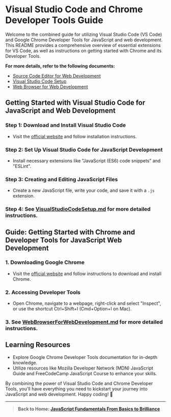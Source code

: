 # Visual Studio Code and Chrome Developer Tools Guide

Welcome to the combined guide for utilizing Visual Studio Code (VS Code) and Google Chrome Developer Tools for JavaScript and web development. This README provides a comprehensive overview of essential extensions for VS Code, as well as instructions on getting started with Chrome and its Developer Tools.

**For more details, refer to the following documents:**

- [Source Code Editor for Web Development](./SourceCodeEditor.md)
- [Visual Studio Code Setup](./VSCodeSetup.md)
- [Web Browser for Web Development](./WebBrowser.md)

## Getting Started with Visual Studio Code for JavaScript and Web Development

### Step 1: Download and Install Visual Studio Code

- Visit the [official website](https://code.visualstudio.com/) and follow installation instructions.

### Step 2: Set Up Visual Studio Code for JavaScript Development

- Install necessary extensions like "JavaScript (ES6) code snippets" and "ESLint".

### Step 3: Creating and Editing JavaScript Files

- Create a new JavaScript file, write your code, and save it with a `.js` extension.

### Step 4: See [VisualStudioCodeSetup.md](./VisualStudioCodeSetup.md) for more detailed instructions.

## Guide: Getting Started with Chrome and Developer Tools for JavaScript Web Development

### 1. Downloading Google Chrome

- Visit the [official website](https://www.google.com/chrome/) and follow instructions to download and install Chrome.

### 2. Accessing Developer Tools

- Open Chrome, navigate to a webpage, right-click and select "Inspect", or use the shortcut Ctrl+Shift+I (Cmd+Option+I on Mac).

### 3. See [WebBrowserForWebDevelopment.md](./WebBrowserForWebDevelopment.md) for more detailed instructions.

## Learning Resources

- Explore Google Chrome Developer Tools documentation for in-depth knowledge.
- Utilize resources like Mozilla Developer Network (MDN) JavaScript Guide and FreeCodeCamp JavaScript Course to enhance your skills.

By combining the power of Visual Studio Code and Chrome Developer Tools, you'll have everything you need to kickstart your journey into JavaScript and web development. Happy coding! 🚀

---

> **Back to Home: [JavaScript Fundamentals From Basics to Brilliance](../index.md)**
